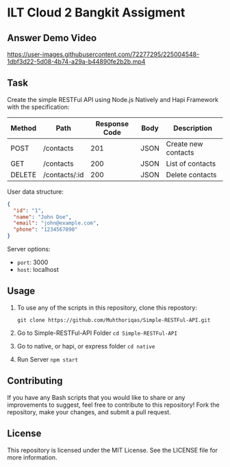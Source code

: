 
# ILT Cloud 2 Bangkit Assigment

## Answer Demo Video
https://user-images.githubusercontent.com/72277295/225004548-1dbf3d22-5d08-4b74-a29a-b44890fe2b2b.mp4


## Task
Create the simple RESTFul API using Node.js Natively and Hapi Framework with the specification:

| Method | Path          | Response Code | Body | Description         |
| ------ |---------------| ------------- | ---- |---------------------|
| POST   | /contacts     | 201 | JSON | Create new contacts |
| GET    | /contacts     | 200 | JSON | List of contacts    |
| DELETE | /contacts/:id | 200 | JSON | Delete contacts     |

User data structure:

```json
{
  "id": "1",
  "name": "John Doe",
  "email": "john@example.com",
  "phone": "1234567890"
}
```
Server options:
 - `port`: 3000
 - `host`: localhost

## Usage

1. To use any of the scripts in this repository, clone this repostory:

    ```git clone https://github.com/Muhthoriqas/Simple-RESTFul-API.git ```

2. Go to Simple-RESTFul-API Folder
    ```cd Simple-RESTFul-API ```
    
3.  Go to native, or hapi, or express folder
    ```cd native ```
    
4. Run Server
    ``` npm start ```

## Contributing
If you have any Bash scripts that you would like to share or any improvements to suggest, feel free to contribute to this repository! Fork the repository, make your changes, and submit a pull request.

## License
This repository is licensed under the MIT License. See the LICENSE file for more information.
